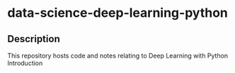 # data-science-deep-learning-python

## Description
This repository hosts code and notes relating to Deep Learning with Python Introduction
